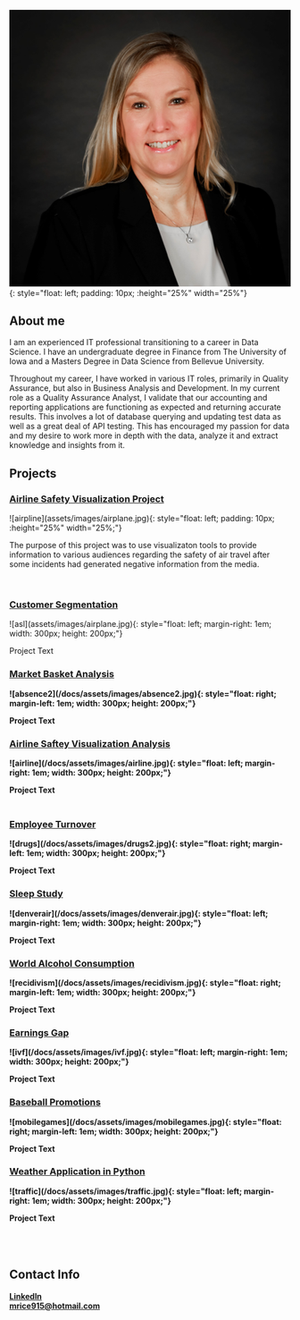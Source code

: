 ![Bio](assets/images/bio-photo.jpg){: style="float: left; padding: 10px; :height="25%" width="25%"} 
## About me

I am an experienced IT professional transitioning to a career in Data Science.  I have an undergraduate degree in Finance from The University of Iowa and a Masters Degree in Data Science from Bellevue University.

Throughout my career, I have worked in various IT roles, primarily in Quality Assurance, but also in Business Analysis and Development.  In my current role as a Quality Assurance Analyst, I validate that our accounting and reporting applications are functioning as expected and returning accurate results. This involves a lot of database querying and updating test data as well as a great deal of API testing.  This has encouraged my passion for data and my desire to work more in depth with the data, analyze it and extract knowledge and insights from it.


## Projects


<html>
   <body>
      <h3><a href="https://github.com/mlrice/Data_Science_Projects/tree/main/Airline_Safety_Visualization_Project">Airline Safety Visualization Project</a></h3>
   </body>
</html>
![airpline](assets/images/airplane.jpg){: style="float: left; padding: 10px; :height="25%" width="25%;"}
<html>
   <body>
      <p>
        The purpose of this project was to use visualizaton tools to provide information to various audiences regarding the safety of air travel after some incidents had generated negative information from the media.  </p><br>
   </body>
   <body>
      <h3><a href="https://github.com/mlrice/Data_Science_Projects/blob/main/Customer_Segment![image](https://user-images.githubusercontent.com/36652677/142740191-2346e372-0bb6-4f55-8060-979084c8c60b.png)">Customer Segmentation</a></h3>
   </body>
</html>
![asl](assets/images/airplane.jpg){: style="float: left; margin-right: 1em; width: 300px; height: 200px;"}
<html>
   <body>
      <p>
         Project Text</p><b>
   </body>   
   <body>
      <h3><a href="https://github.com/mlrice/Data_Science_Projects/blob/main/Market_Basket_Analysis![image](https://user-images.githubusercontent.com/36652677/142740336-36e46329-6f0c-4d17-b898-3bdfad899758.png)
">Market Basket Analysis</a></h3>
   </body>
</html>
![absence2](/docs/assets/images/absence2.jpg){: style="float: right; margin-left: 1em; width: 300px; height: 200px;"}
<html>
   <body>
      <p>
          Project Text</p><b>
   </body>   
   <body>
      <h3><a href="https://github.com/Myrarust/Myra-Rust/tree/main/Projects/Airline%20Safety%20Visualization%20Analysis">Airline Saftey Visualization Analysis</a></h3>
   </body>
</html>
![airline](/docs/assets/images/airline.jpg){: style="float: left; margin-right: 1em; width: 300px; height: 200px;"}
<html>
   <body>
      <p>
          Project Text</p><b>
   </body>
   <body>
      <h3><br><a href="https://github.com/mlrice/Data_Science_Projects/blob/main/Employee_Turnover![image](https://user-images.githubusercontent.com/36652677/142740349-94acb8e5-e32a-416d-9187-0ce58bf6b920.png)
">Employee Turnover</a></h3>
   </body>
</html>
![drugs](/docs/assets/images/drugs2.jpg){: style="float: right; margin-left: 1em; width: 300px; height: 200px;"}
<html>
   <body>
      <p>
          Project Text</p><b>
   </body>  
   <body>
      <h3><a href="https://github.com/mlrice/Data_Science_Projects/blob/main/Sleep_Study![image](https://user-images.githubusercontent.com/36652677/142740356-d9821fc1-3447-43d8-9f68-172217c16469.png)
">Sleep Study</a></h3>
   </body>
</html>
![denverair](/docs/assets/images/denverair.jpg){: style="float: left; margin-right: 1em; width: 300px; height: 200px;"}
<html>
   <body>
      <p>
          Project Text</p><b>
   </body>   
   <body>
      <h3><a href="https://github.com/mlrice/Data_Science_Projects/blob/main/Alcohol_Consumption![image](https://user-images.githubusercontent.com/36652677/142740366-ddb246e2-3b2f-4ea0-b029-b766c3f7bc30.png)
">World Alcohol Consumption</a></h3>
   </body>
</html>
![recidivism](/docs/assets/images/recidivism.jpg){: style="float: right; margin-left: 1em; width: 300px; height: 200px;"}
<html>
   <body>
      <p>
          Project Text</p><b>
   </body>   
   <body>
      <h3><a href="https://github.com/mlrice/Data_Science_Projects/blob/main/Earnings_Gap![image](https://user-images.githubusercontent.com/36652677/142740380-2440901d-cd02-4c49-9e88-b923ab00198b.png)
">Earnings Gap</a></h3>
   </body>
</html>
![ivf](/docs/assets/images/ivf.jpg){: style="float: left; margin-right: 1em; width: 300px; height: 200px;"}
<html>
   <body>
      <p>
         Project Text</p><b>
   </body>
   <body>
      <h3><a href="https://github.com/mlrice/Data_Science_Projects/blob/main/Baseball_Promotions![image](https://user-images.githubusercontent.com/36652677/142740404-a24ad94d-dc1a-4b8b-ba40-86991f7fe73d.png)
">Baseball Promotions</a></h3>
   </body>
</html>
![mobilegames](/docs/assets/images/mobilegames.jpg){: style="float: right; margin-left: 1em; width: 300px; height: 200px;"}
<html>
   <body>
      <p>
          Project Text</p><b>
   </body>  
   <body>
      <h3><a href="https://github.com/mlrice/Data_Science_Projects/blob/main/Weather_App![image](https://user-images.githubusercontent.com/36652677/142740417-88754061-ad4c-4f43-b04b-3709677f6fd6.png)
">Weather Application in Python</a></h3>
   </body>
</html>
![traffic](/docs/assets/images/traffic.jpg){: style="float: left; margin-right: 1em; width: 300px; height: 200px;"}
<html>
   <body>
      <p>
          Project Text<br><br><br><br></p>
   </body>
</html>



## Contact Info
[LinkedIn](https://www.linkedin.com/in/ricemichelle/)\
<mrice915@hotmail.com>
